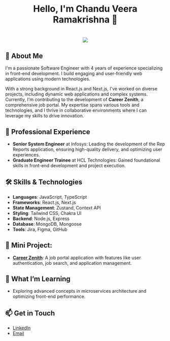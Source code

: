 
<h1 align="center">Hello, I'm Chandu Veera Ramakrishna 👋</h1>
<!-- introduction -->
<h1 align="center">
  <a href="https://git.io/typing-svg">
    <img src="https://readme-typing-svg.herokuapp.com/?lines=Full+Stack+Developer;+Frontend+Developer;&center=true&size=31">
  </a
</h1>



## 🚀 About Me

I'm a passionate Software Engineer with 4 years of experience specializing in front-end development. I build engaging and user-friendly web applications using modern technologies.

With a strong background in React.js and Next.js, I've worked on diverse projects, including dynamic web applications and complex systems. Currently, I'm contributing to the development of **Career Zenith**, a comprehensive job portal. My expertise spans various tools and technologies, and I thrive in collaborative environments where I can leverage my skills to drive innovation.

## 💼 Professional Experience

- **Senior System Engineer** at Infosys: Leading the development of the Rep Reports application, ensuring high-quality delivery, and optimizing user experiences.
- **Graduate Engineer Trainee** at HCL Technologies: Gained foundational skills in front-end development and project execution.

## 🛠️ Skills & Technologies

- **Languages**: JavaScript, TypeScript
- **Frameworks**: React.js, Next.js
- **State Management**: Zustand, Context API
- **Styling**: Tailwind CSS, Chakra UI
- **Backend**: Node.js, Express
- **Database**: MongoDB, Mongoose
- **Tools**: Jira, Figma, GitHub

## 🌟 Mini Project:

- **[Career Zenith](https://career-zenith.vercel.app)**: A job portal application with features like user authentication, job search, and application management.

## 🌱 What I’m Learning

- Exploring advanced concepts in microservices architecture and optimizing front-end performance.

## 📫 Get in Touch

- [LinkedIn](https://www.linkedin.com/in/yourprofile)
- [Email](mailto:ramakrishnachadnu43@gmail.com)

